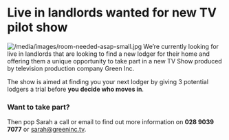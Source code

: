 Live in landlords wanted for new TV pilot show
==============================================
![/media/images/room-needed-asap-small.jpg](/media/images/room-needed-asap-small.jpg)
We’re currently looking for live in landlords that are looking to find a new
lodger for their home and offering them a unique opportunity to take part in a
new TV Show produced by television production company Green Inc.


The show is aimed at finding you your next lodger by giving 3 potential lodgers
a trial before **you decide who moves in**.


### Want to take part?


Then pop Sarah a call or email to find out more information on **028 9039 7077**
or [sarah@greeninc.tv](mailto:sarah@greeninc.tv).


